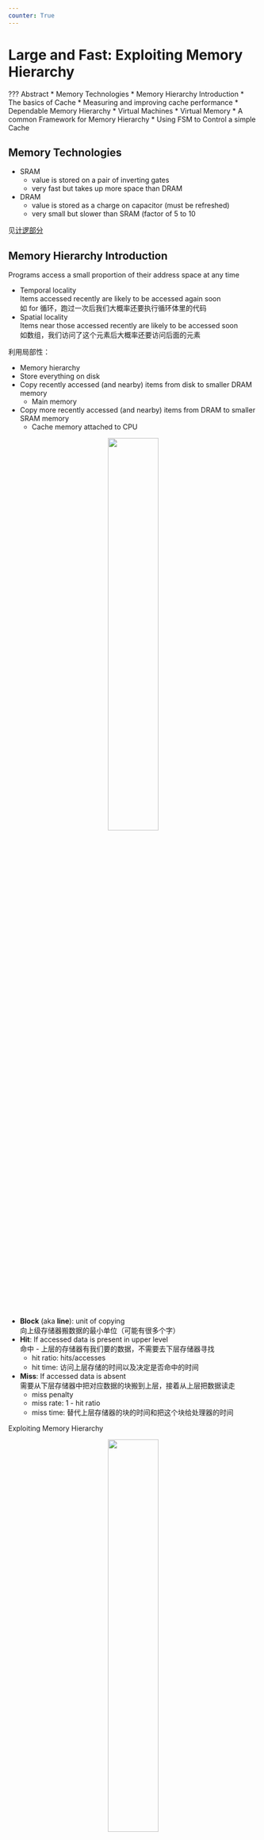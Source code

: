 ```yaml
---
counter: True  
---
```


# Large and Fast: Exploiting Memory Hierarchy

??? Abstract
    * Memory Technologies
    * Memory Hierarchy Introduction
    * The basics of Cache
    * Measuring and improving cache performance
    * Dependable Memory Hierarchy
    * Virtual Machines
    * Virtual Memory
    * A common Framework for Memory Hierarchy
    * Using FSM to Control a simple Cache

## Memory Technologies

* SRAM
    * value is stored on a pair of inverting gates
    * very fast but takes up more space than DRAM 
* DRAM
    * value is stored as a charge on capacitor (must be refreshed)
    * very small but slower than SRAM (factor of 5 to 10

见[计逻部分](https://note.hobbitqia.cc/Logic/logic07/)

## Memory Hierarchy Introduction

Programs access a small proportion of their address space at any time  

* Temporal locality  
Items accessed recently are likely to be accessed again soon  
如 for 循环，跑过一次后我们大概率还要执行循环体里的代码
* Spatial locality  
Items near those accessed recently are likely to be accessed soon  
如数组，我们访问了这个元素后大概率还要访问后面的元素

利用局部性：

* Memory hierarchy
* Store everything on disk
* Copy recently accessed (and nearby) items from disk to smaller DRAM memory
    * Main memory
* Copy more recently accessed (and nearby) items from DRAM to smaller SRAM 
memory
    * Cache memory attached to CPU
    
<div align=center> <img src="http://cdn.hobbitqia.cc/202305252023530.png" width = 45%/> </div>

* **Block** (aka **line**): unit of copying  
向上级存储器搬数据的最小单位（可能有很多个字）
* **Hit**: If accessed data is present in upper level  
命中 - 上层的存储器有我们要的数据，不需要去下层存储器寻找
    * hit ratio: hits/accesses
    * hit time: 访问上层存储的时间以及决定是否命中的时间
* **Miss**: If accessed data is absent  
需要从下层存储器中把对应数据的块搬到上层，接着从上层把数据读走
    * miss penalty 
    * miss rate: 1 - hit ratio
    * miss time: 替代上层存储器的块的时间和把这个块给处理器的时间

Exploiting Memory Hierarchy
<div align=center> <img src="http://cdn.hobbitqia.cc/202305252033223.png" width = 45%/> </div>

接下来我们关注两部分：

* The basics of Cache: SRAM and DRAM(main memory)  
解决速度问题
* Virtual Memory: DRAM and DISK  
解决容量问题  

## The basics of Cache

For each item of data at the lower level, there is exactly one location in the cache where it might be.  
So, lots of items at the lower level share locations in the upper level.  
多个块会映射到同一个位置。

* How do we know if a data item is in the cache?  
如何知道数据是否在 cache 中？
* If it is, how do we find it?  
如果有，如何找到数据？

### Direct Mapped Cache

<div align=center> <img src="http://cdn.hobbitqia.cc/202305301541770.png" width = 55%/> </div>

memory address is modulo the number of blocks in the cache  
取模。

* Store block address as well as the data
我们需要知道 cache 放的是哪个块。
    * Actually, only need the high-order bits
    * Called the **tag**  
* Valid bit: 1 = present, 0 = not present  
我们需要知道 cache 里是否有放有效的块。

<div align=center> <img src="http://cdn.hobbitqia.cc/202305301546465.png" width = 55%/> </div>

* byte offset 地址
如果一个 block 是一个字，那么 byte offset 应该有 2 位。  
注意 CPU 给出的地址都是以 byte 为最小寻址单元的。

??? Example
    这里省略了后面的 byte offset.
    <div align=center> <img src="http://cdn.hobbitqia.cc/202305301553756.png" width = 40%/> </div>
    <div align=center> <img src="http://cdn.hobbitqia.cc/202305301555320.png" width = 40%/> </div>
    <div align=center> <img src="http://cdn.hobbitqia.cc/202305301556643.png" width = 40%/> </div>
    <div align=center> <img src="http://cdn.hobbitqia.cc/202305301558565.png" width = 40%/> </div>
    <div align=center> <img src="http://cdn.hobbitqia.cc/202305301558669.png" width = 40%/> </div>

* byte offset 位宽由 block size 决定。
* index 位宽由 cache size 决定
* tag 位宽由总的地址位宽减掉其他位决定

<div align=center> <img src="http://cdn.hobbitqia.cc/202305301600840.png" width = 50%/> </div>

!!! Example "Bits in Cache"
    <div align=center> <img src="http://cdn.hobbitqia.cc/202305301601001.png" width = 50%/> </div>

??? Example "Mapping an Address to Multiword Cache Block"
    <div align=center> <img src="http://cdn.hobbitqia.cc/202305301613776.png" width = 50%/> </div>

### Handling Cache hit and Misses

* Read hits
* Read misses—two kinds of misses
    * data cache miss
    * instruction cache miss  
    Stall the CPU, fetch block from memory, deliver to cache, restart CPU read  
    1. Send the original PC value (current PC-4) to the memory.   
    因为 PC 取值完就变成 +4 了，所以当前执行的其实是 PC-4
    2. Instruct main memory to perform a read and wait for the memory to complete its 
    access.  
    3. Write the cache entry, putting the data from memory in the data portion of the 
    entry, writing the upper bits of the address (from the ALU) into the tag field, and 
    turning the valid bit on.  
    4. Restart the instruction execution at the first step, which will refetch the instruction 
    again, this time finding it in the cache.  
* Write hits
    * **write-back**: Cause Inconsistent  
    只把数据写到 cache 中。以后再把 block 搬回到内存。
    * **write-through**: Ensuring Consistent  
    既把数据写到 cache 中又写到内存中。  
    Slower! -- write buffer
* Write misses  
read the entire block into the cache, then write the word

### Deep concept in Cache

* Q1: Where can a block be placed in the upper level? (Block placement)
* Q2: How is a block found if it is in the upper level? (Block identification)
* Q3: Which block should be replaced on a miss? (Block replacement)
* Q4: What happens on a write? (Write strategy)

#### Block Placement

* Direct mapped  
Block can only go in one place in the cache  
块只能去一个地方，通常取模
* Fully associative 全相联  
Block can go anywhere in cache.  
哪里空了去哪里
* Set associative 级相联  
Block can go in one of a set of places in the cache.   
A set is a group of blocks in the cache.  
上两种方法的结合。把一组块组合成 set, 一个块取模找到这个组号，可以去组里的任意一个块。  
Direct mapped 相当于 1-way set associative, Fully associative 相当于 m-way set-associative(m blocks)

??? Example
    <div align=center> <img src="http://cdn.hobbitqia.cc/202306011101837.png" width = 55%/> </div>

#### Block Identification

* Tag  
直接映射只需要比较一个块的 tag, 级相联需要比较 set 里所有块的 tag.  
* Valid bit

The Format of the Physical Address

* The Index field selects  
全相联没有 index. 
    * The set, in case of a set-associative cache 级相联 $\log_2(sets)$
    * The block, in case of a direct-mapped cache 直接映射 $\log_2(blocks)$
* The Byte Offset field selects  
由一个块内 byte 的数目决定. $\log_2(size of block)$
* The Tag is used to find the matching block within a set or in the cache

<div align=center> <img src="http://cdn.hobbitqia.cc/202306011111285.png" width = 60%/> </div>

??? Example "Direct-mapped Cache Example (1-word Blocks)"
    <div align=center> <img src="http://cdn.hobbitqia.cc/202306011112917.png" width = 50%/> </div>

??? Example "Fully-Associative Cache example (1-word Blocks)"
    <div align=center> <img src="http://cdn.hobbitqia.cc/202306011113653.png" width = 50%/> </div>

??? Example "2-Way Set-Associative Cache"
    <div align=center> <img src="http://cdn.hobbitqia.cc/202306011115647.png" width = 50%/> </div>

    注意这里应该是对 Set0 里面的 tag 比较。

#### Block Replacement

In a direct-mapped cache, there is only one block that can be replaced.  
In set-associative and fully-associative caches, there are N blocks (where N is the degree of associativity).

* **Random replacement** - randomly pick any block
    * Easy to implement in hardware, just requires a random number generator  
    * Spreads allocation uniformly across cache
    * May evict a block that is about to be accessed
* **Least-recently used (LRU)** - pick the block in the set which was least recently accessed
    * Assumed more recently accessed blocks more likely to be referenced again
    * This requires extra bits in the cache to keep track of accesses.   
    需要额外的位数！
* **First in,first out(FIFO)** - Choose a block from the set which was first came into the cache

#### Write Strategy

* If the data is written to memory, the cache is called a **write through** cache
    * Can always discard cached data - most up-to-date data is in memory  
    好处是可以随时把 cache 的内容丢掉。
    * Cache control bit: only a *valid* bit
    * memory (or other processors) always have latest data
* If the data is NOT written to memory, the cache is called a **write-back** cache
    * Can’t just discard cached data - may have to write it back to memory
    * Cache control bits: both *valid* and *dirty* bits
    * much lower bandwidth, since data often overwritten multiple times

写回需要时间，我们需要 write stall.  
**Write stall** -- When the CPU must wait for writes to complete during write through.  
我们往往使用 write buffer.  

* A small cache that can hold a few values waiting to go to main memory.
* It does not entirely eliminate stalls since it is possible for the buffer to fill if the burst is larger than the buffer.  
buffer 可能被填满，不能完全避免 write stall. 

<div align=center> <img src="http://cdn.hobbitqia.cc/202306011133671.png" width = 50%/> </div>

存在问题：当我如果要读的时候，数据还在 buffer 里没有被写入内存。因此我们需要先在 buffer 里面比较，如果没有再在内存里找。

Write misses

* Write allocate  
The block is loaded into the cache on a miss before anything else occurs.  
常与 write back 搭配
* Write around (no write allocate)  
常与 write through 搭配
    * The block is only written to main memory
    * It is not stored in the cache.

Larger blocks exploit spatial locality
<div align=center> <img src="http://cdn.hobbitqia.cc/202306011146485.png" width = 50%/> </div>

#### Designing the Memory system to Support Cache 

为了提高 cache 的性能，我们有不同的 memory 组织架构

* Performance basic memory organization
    <div align=center> <img src="http://cdn.hobbitqia.cc/202306011148690.png" width = 60%/> </div>

* Performance in Wider Main Memory  
    一次可以读出两个 word. 
    <div align=center> <img src="http://cdn.hobbitqia.cc/202306011150779.png" width = 60%/> </div>

    但这时内存太大了，开销大。
* Performance in Four-way interleaved memory
    <div align=center> <img src="http://cdn.hobbitqia.cc/202306011154501.png" width = 60%/> </div>

    内存分为多个 banks, 并行访问。

## Measuring and improving cache performance

* How to measure cache performance?
* How to improve performance?
    * Reducing cache misses by more flexible placement of blocks
    * Reducing the miss penalty using multilevel caches

Average Memory Assess time = hit time + miss time =  hit rate $\times$ Cache time + miss rate $\times$ memory time

### Measuring cache performance

We use CPU time to measure cache performance.  
$
CPU\  Time = CPU\  execution\  clock\  cycles + 
Memory-stall\  clock\  cycles \times Clock\  cycle\  time
$  
这里 CPU 的执行时间在设计流水线的时候已经确定了，我们无需考虑。

$$
\begin{align*}
Memory-stall\  clock\ cycles & =  instructions \times miss\  ratio \times miss \  penalty \\ & = Read-stall\  cycles + Write-stall\  cycles
\end{align*}
$$

* For Read-stall  
$Read-stall\ cycles = \dfrac{Read}{Program}\times Read\ miss\ rate \times Read\ miss\ penalty$  
包括取指和数据加载。
* For a write-through plus write buffer scheme  
$Write-stall\ cycles = \left(\dfrac{Write}{Program} \times Write\ miss\ rate \times Write\ miss\ penalty\right)+Write\ buffer\ stalls$
    * If the write buffer stalls are small, we can safely ignore them.  
    一般来说 buffer 不会溢出。
    * If the cache block size is one word, the write miss penalty is 0.  
    大小是一个 word, 替换出去就直接写了。

In most write-through cache organizations, the read and write miss penalties are the same.(为了简便，我们这里这么假设)    
If we neglect the write buffer stalls, we get the following equation: 

$$
\begin{align*}
Memory-stall\ clock\ cycles
& =\dfrac{Memory\ accesses}{Program}\times Miss\ rate\times Miss\ penalty\\
& =\dfrac{Instructions}{Program}\times \dfrac{Misses}{Instructions}\times Miss\ penalty
\end{align*}
$$

??? Example
    <div align=center> <img src="http://cdn.hobbitqia.cc/202306021835934.png" width = 50%/> </div>
    <div align=center> <img src="http://cdn.hobbitqia.cc/202306021842560.png" width = 50%/> </div>

    内存占了性能瓶颈。  
    假设我们把时钟频率提高两倍。这样 penalty 需要的时钟周期翻倍。  
    此时 CPU 性能实际只提升 1.23 倍。
    <div align=center> <img src="http://cdn.hobbitqia.cc/202306021924424.png" width = 50%/> </div>

### Improving

提高 cache 命中率；减小 penalty.  

#### Reducing cache misses by more flexible placement of blocks  

如果我们正好以模长为步距访问，就会一直 miss. 但其实此时 cache 中还有很多空位。

??? Example "The disadvantage of a direct-mapped cache"
    <div align=center> <img src="http://cdn.hobbitqia.cc/202306021932583.png" width = 50%/> </div>

??? Example "Miss rate versus set-associative"
    注意 block addr 是忽略了地位的 byte offset 的。
    <div align=center> <img src="http://cdn.hobbitqia.cc/202306021934540.png" width = 50%/> </div>
    <div align=center> <img src="http://cdn.hobbitqia.cc/202306021935378.png" width = 50%/> </div>

??? Example "Size of tags versus set associativity"
    <div align=center> <img src="http://cdn.hobbitqia.cc/202306021943052.png" width = 50%/> </div>
    <div align=center> <img src="http://cdn.hobbitqia.cc/202306021945118.png" width = 50%/> </div>

#### Decreasing miss penalty with multilevel caches

Add a second level cache:

* often primary cache is on the same chip as the processor
* use SRAMs to add another cache above primary memory (DRAM)
* miss penalty goes down if data is in 2nd level cache

??? Example
    <div align=center> <img src="http://cdn.hobbitqia.cc/202306022009397.png" width = 50%/> </div>
    <div align=center> <img src="http://cdn.hobbitqia.cc/202306022012192.png" width = 50%/> </div>

Using multilevel caches:

* try and optimize the hit time on the 1st level cache
* try and optimize the miss rate on the 2nd level cache

## Virtual Memory

Main Memory act as a “Cache” for the secondary storage.

* Efficient and safe sharing of memory among multiple programs.  
不同程序有自己的内存空间，我们希望只考虑自己的空间，不在乎其他程序放在哪里。让进程认为是自己独有这块地址空间。
* Remove the programming burdens of a small, limited amount of main memory.  

Translation of a program’s address space to physical address.  
虚拟内存的作用就是翻译。（内存是碎片化的，我们需要让程序认为地址是连续的）

Advantages:

* illusion of having more physical memory
* program relocation 
* protection

<div align=center> <img src="http://cdn.hobbitqia.cc/202306022027075.png" width = 50%/> </div>

### Pages: virtual memory blocks

page 是映射的最小单位。  

虚拟页的数量比物理页多（现在不一定）。

**Page faults**: the data is not in memory, retrieve it from disk

* huge miss penalty, thus pages should be fairly large ***e.g.*** 4KB
* reducing page faults is important  
要减少 miss
* can handle the faults in software instead of hardware  
缺页是由操作系统处理的，而不是硬件(cache 是硬件做的)
* using *write-through* is too expensive so we use ****write back****

<div align=center> <img src="http://cdn.hobbitqia.cc/202306022106720.png" width = 50%/> </div>

### Page Tables

pgtbl 本身存在 memory 里。
<div align=center> <img src="http://cdn.hobbitqia.cc/202306022107379.png" width = 60%/> </div>

每个进程都有自己的 **Page table**, **Program counter** and the **page table register**.  
进程之间切换，切换页表就可以了。
<div align=center> <img src="http://cdn.hobbitqia.cc/202306022119500.png" width = 50%/> </div>

??? Example "How larger page table?"
    <div align=center> <img src="http://cdn.hobbitqia.cc/202306022121353.png" width = 50%/> </div>

    页表要能把所有的页都能放下。  
    我们需要减小页表的大小。

disk write 很慢，因此我们用 write-back 的策略，需要有一个 dirty bit.  
The dirty bit is set when a page is first written. If the dirty bit of a page is set, the page must be written back to disk before being replaced.

### Making Address Translation Fast--TLB

在 pgtbl 上找是很慢的，因此我们引入了 TLB.  
The **TLB (Translation-lookaside Buffer)** acts as Cache on the page table
<div align=center> <img src="http://cdn.hobbitqia.cc/202306022128528.png" width = 60%/> </div>

### Page faults

When the OS creates a process, it usually creates the space on disk for all the pages of a process.  

* When a page fault occurs, the OS will be given control through exception mechanism.
* The OS will find the page in the disk by the page table.
* Next, the OS will bring the requested page into main memory. If all the pages in main memory are in use, the OS will use LRU strategy to choose a page to replace

